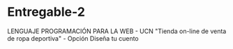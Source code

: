# Entregable-2
LENGUAJE PROGRAMACIÓN PARA LA WEB - UCN "Tienda on-line de venta de ropa deportiva" - Opción Diseña tu cuento
